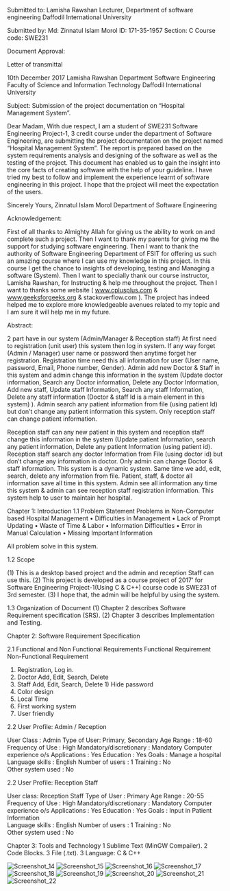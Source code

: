 Submitted to:
                          Lamisha Rawshan 
                          Lecturer, Department of software engineering
                          Daffodil International University 

Submitted by: 
                         Md: Zinnatul Islam Morol
                         ID: 171-35-1957
                         Section: C 
                         Course code: SWE231 

Document Approval:    


Letter of transmittal


10th December 2017
Lamisha Rawshan
Department Software Engineering
Faculty of Science and Information Technology
Daffodil International University

Subject: Submission of the project documentation on “Hospital Management System”.

Dear Madam,
With due respect, I am a student of SWE231 Software Engineering Project-1,  3 credit course under the department of Software Engineering, are submitting the project documentation on the project named “Hospital Management System”. The report is prepared based on the system requirements analysis and designing of the software as well as the testing of the project.
This document has enabled us to gain the insight into the core facts of creating software with the help of your guideline.
I have tried my best to follow and implement the experience learnt of software engineering in this project. I hope that the project will meet the expectation of the users. 


Sincerely Yours, 
Zinnatul Islam Morol
Department of Software Engineering



Acknowledgement:

First of all thanks to Almighty Allah for giving us the ability to work on and complete such a project. Then I want to thank my parents for giving me the support for studying software engineering.
Then I want to thank the authority of Software Engineering Department of FSIT
for offering us such an amazing course where I can use my knowledge in this project. In this course I get the chance to insights of developing, testing and
Managing a software (System).
Then I want to specially thank our course instructor, Lamisha Rawshan, for
Instructing & help me throughout the project. Then I want to thanks some website ( www.cplusplus.com & www.geeksforgeeks.org  & stackoverflow.com ).
The project has indeed helped me to explore more knowledgeable avenues related to my topic and I am sure it will help me in my future.












Abstract:

2 part have in our system (Admin/Manager & Reception staff)
At first need to registration (unit user) this system then log in system. If any way forget (Admin / Manager) user name or password then anytime forget her registration. Registration time need this all information for user (User name, password, Email, Phone number, Gender). Admin add new Doctor & Staff in this system and admin change this information in the system (Update doctor information, Search any Doctor information, Delete any Doctor Information, Add new staff, Update staff Information, Search any staff Information, Delete any staff information (Doctor & staff Id is a main element in this system) ). Admin search any patient information from file (using patient Id) but don’t change any patient information this system. Only reception staff can change patient information.

Reception staff can any new patient in this system and reception staff change this information in the system (Update patient Information, search any patient information, Delete any patient Information (using patient id). Reception staff search any doctor Information from File (using doctor id) but don’t change any information in doctor. Only admin can change Doctor & staff information.
This system is a dynamic system. Same time we add, edit, search, delete any information from file. Patient, staff, & doctor all information save all time in this system. Admin see all information any time this system & admin can see reception staff registration information.
This system help to user to maintain her hospital.



Chapter 1: Introduction
               1.1 Problem Statement
               Problems in Non-Computer based Hospital Management 
•	Difficulties in Management
•	Lack of Prompt Updating
•	Waste of Time & Labor
•	Information Difficulties
•	Error in Manual Calculation
•	Missing Important Information


All problem solve in this system.
            
1.2 Scope
                     
(1)	This is a desktop based project and the admin and reception Staff can use this.
(2) This project is developed as a course project of 2017’ for Software Engineering Project-1(Using C & C++) course code is SWE231 of 3rd semester.
(3) I hope that, the admin will be helpful by using the system.

 
1.3 Organization of Document
	 (1) Chapter 2 describes Software Requirement specification (SRS).
	 (2) Chapter 3 describes Implementation and Testing.


Chapter 2: Software Requirement Specification

2.1 Functional and Non Functional Requirements
Functional Requirement	Non-Functional Requirement
1)	Registration, Log in.
2)	Doctor Add, Edit, Search, Delete
3)	Staff Add, Edit, Search, Delete	1)	Hide password
2)	Color design
3)	Local Time
4)	First working system
5)	User friendly


2.2 User Profile: Admin / Reception

User Class : Admin
Type of User: Primary, Secondary
Age Range : 18-60
Frequency of Use : High
Mandatory/discretionary : Mandatory 
Computer experience o/s Applications : Yes
Education	: Yes
Goals : Manage a hospital           
Language skills : English 
Number of users : 1
Training : No        
Other system used : No 



2.2 User Profile: Reception Staff

User class: Reception Staff
Type of User : Primary
Age Range : 20-55
Frequency of Use : High
Mandatory/discretionary : Mandatory 
Computer experience o/s Applications : Yes
Education : Yes
Goals : Input in Patient Information           
Language skills : English 
Number of users : 1
Training : No       
Other system used :  No





Chapter 3:
                  Tools and Technology
                   1 Sublime Text (MinGW Compailer).
                   2 Code Blocks.
                   3 File (.txt).
                   3 Language: C & C++
		   
		   
		   
		   
![Screenshot_14](https://user-images.githubusercontent.com/31995155/57241780-9b344000-7053-11e9-9a6b-c394387b6001.png)
![Screenshot_15](https://user-images.githubusercontent.com/31995155/57241787-9cfe0380-7053-11e9-85e7-269a236e5124.png)
![Screenshot_16](https://user-images.githubusercontent.com/31995155/57241790-9f605d80-7053-11e9-9a7c-721ddc64eb9a.png)
![Screenshot_17](https://user-images.githubusercontent.com/31995155/57241792-a0918a80-7053-11e9-8734-e84ac6c4a06b.png)
![Screenshot_18](https://user-images.githubusercontent.com/31995155/57241794-a25b4e00-7053-11e9-8d04-047c6492f114.png)
![Screenshot_19](https://user-images.githubusercontent.com/31995155/57241804-a8512f00-7053-11e9-80a6-f1117d3dfae2.png)
![Screenshot_20](https://user-images.githubusercontent.com/31995155/57241809-ab4c1f80-7053-11e9-8924-3a43a23d304a.png)
![Screenshot_21](https://user-images.githubusercontent.com/31995155/57241812-ae471000-7053-11e9-9c12-7cf4fcd0b019.png)
![Screenshot_22](https://user-images.githubusercontent.com/31995155/57241815-b1420080-7053-11e9-96de-c94d7de8cf73.png)

